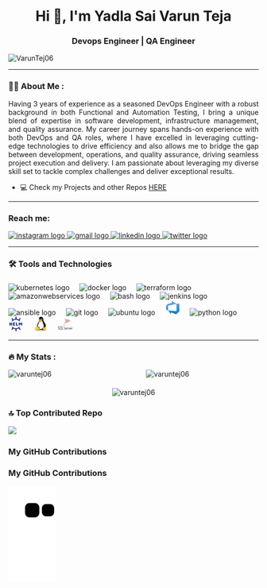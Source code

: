<h1 align="center">Hi 👋, I'm Yadla Sai Varun Teja</h1>
<h3 align="center">Devops Engineer | QA Engineer</h3>
</h1>

<p align="left"> <img src="https://komarev.com/ghpvc/?username=VarunTej06&label=Profile%20views&color=0e75b6&style=flat" alt="VarunTej06" /> </p>

---

### :man_technologist: About Me :

<p align="justify">Having 3 years of experience as a seasoned DevOps Engineer with a robust background in both Functional and Automation Testing, I bring a unique blend of expertise in software development, infrastructure management, and quality assurance. My career journey spans hands-on experience with both DevOps and QA roles, where I have excelled in leveraging cutting-edge technologies to drive efficiency and also allows me to bridge the gap between development, operations, and quality assurance, driving seamless project execution and delivery. I am passionate about leveraging my diverse skill set to tackle complex challenges and deliver exceptional results.</p>

- 💻 Check my Projects and other Repos [HERE](https://github.com/VarunTej06?tab=repositories)



---

<h3 align="left">Reach me:</h3>
<div align="left">
  <a href="https://www.instagram.com/saivarunteja_/" target="_blank">
    <img src="https://img.shields.io/static/v1?message=Instagram&logo=instagram&label=&color=E4405F&logoColor=white&labelColor=&style=for-the-badge" height="35" alt="instagram logo"  />
  </a>
  <a href="https://mail.google.com/mail/?view=cm&fs=1&to=yvaruntej0612@gmail.com" target="_blank">
    <img src="https://img.shields.io/static/v1?message=Gmail&logo=gmail&label=&color=D14836&logoColor=white&labelColor=&style=for-the-badge" height="35" alt="gmail logo"  />
  </a>
  <a href="https://www.linkedin.com/in/ysvt-doe/" target="_blank">
    <img src="https://img.shields.io/static/v1?message=LinkedIn&logo=linkedin&label=&color=0077B5&logoColor=white&labelColor=&style=for-the-badge" height="35" alt="linkedin logo"  />
  </a>
  <a href="https://x.com/VarunTej1045" target="_blank">
    <img src="https://img.shields.io/static/v1?message=Twitter&logo=twitter&label=&color=1DA1F2&logoColor=white&labelColor=&style=for-the-badge" height="35" alt="twitter logo"  />
  </a>
</div>

---

### :hammer_and_wrench: Tools and Technologies 
###

<div align="left">
  <img src="https://cdn.jsdelivr.net/gh/devicons/devicon/icons/kubernetes/kubernetes-plain.svg" height="30" alt="kubernetes logo"  />
  <img width="12" />
  <img src="https://cdn.jsdelivr.net/gh/devicons/devicon/icons/docker/docker-original.svg" height="30" alt="docker logo"  />
  <img width="12" />
  <img src="https://cdn.jsdelivr.net/gh/devicons/devicon/icons/terraform/terraform-original.svg" height="30" alt="terraform logo"  />
  <img width="12" />
  <img src="https://cdn.jsdelivr.net/gh/devicons/devicon/icons/amazonwebservices/amazonwebservices-line-wordmark.svg" height="30" alt="amazonwebservices logo"  />
  <img width="12" />
  <img src="https://cdn.simpleicons.org/gnubash/4EAA25" height="30" alt="bash logo"  />
  <img width="12" />
  <img src="https://skillicons.dev/icons?i=jenkins" height="30" alt="jenkins logo"  />
  <img width="12" />
  <img src="https://cdn.jsdelivr.net/gh/devicons/devicon/icons/ansible/ansible-original.svg" height="30" alt="ansible logo"  />
  <img width="12" />
  <img src="https://cdn.simpleicons.org/git/F05032" height="30" alt="git logo"  />
  <img width="12" />
  <img src="https://cdn.simpleicons.org/ubuntu/E95420" height="30" alt="ubuntu logo"  />
  <img width="12" />
  <img src="https://github.com/devicons/devicon/blob/v2.16.0/icons/azuredevops/azuredevops-original.svg" height="30" alt="azure logo"  />
  <img width="12" />
  <img src="https://cdn.jsdelivr.net/gh/devicons/devicon/icons/python/python-original.svg" height="30" alt="python logo"  />
  <img width="12" />
  <img src="https://github.com/devicons/devicon/blob/v2.16.0/icons/helm/helm-original.svg" height="30" alt="helm logo"  />
  <img width="12" />
  <img src="https://github.com/devicons/devicon/blob/v2.16.0/icons/linux/linux-original.svg" height="30" alt="linux logo"  />
  <img width="12" />
  <img src="https://github.com/devicons/devicon/blob/v2.16.0/icons/microsoftsqlserver/microsoftsqlserver-original-wordmark.svg" height="30" alt="microsoftsqlserver logo"  />
  <img width="12" />
</div>

---

### :fire: My Stats :

<div style="display: flex; justify-content: space-between;">
  <img src="https://github-readme-stats.vercel.app/api?username=varuntej06&show_icons=true&locale=en" alt="varuntej06" style="flex: 1; max-width: 45%;" />
  <img src="https://github-readme-streak-stats.herokuapp.com/?user=varuntej06&" alt="varuntej06" style="flex: 1; max-width: 45%;" />
</div>

<div style="text-align: center; margin-top: 20px;">
  <img src="https://github-readme-stats.vercel.app/api/top-langs?username=varuntej06&show_icons=true&locale=en&layout=compact" alt="varuntej06" style="max-width: 100%;" />
</div>

### 🔝 Top Contributed Repo
![](https://github-contributor-stats.vercel.app/api?username=VarunTej06&limit=5&theme=flat&combine_all_yearly_contributions=true)

### My GitHub Contributions
### My GitHub Contributions
![Snake animation](https://github.com/VarunTej06/VarunTej06/blob/output/github-contribution-grid-snake.svg)



